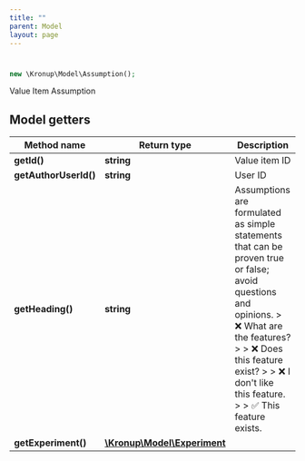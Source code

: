 ```yaml
---
title: ""
parent: Model
layout: page
---
```


# 

```php
new \Kronup\Model\Assumption();
```

Value Item Assumption

## Model getters

Method name | Return type | Description
------------ | ------------- | -------------
**getId()** | **string** | Value item ID
**getAuthorUserId()** | **string** | User ID
**getHeading()** | **string** | Assumptions are formulated as simple statements that can be proven true or false; avoid questions and opinions.  > ❌ What are the features? >  > ❌ Does this feature exist? >  > ❌ I don't like this feature. >  > ✅ This feature exists.
**getExperiment()** | [**\Kronup\Model\Experiment**](../Experiment) | 

